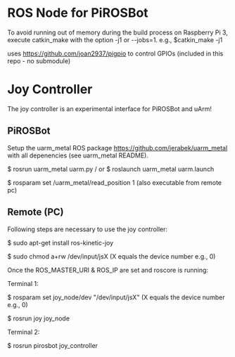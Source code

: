 # ROS Node for PiROSBot

To avoid running out of memory during the build process on Raspberry Pi 3, execute catkin_make with the option -j1 or --jobs=1.
e.g., $catkin_make -j1

uses https://github.com/joan2937/pigpio to control GPIOs (included in this repo - no submodule)



# Joy Controller
The joy controller is an experimental interface for PiROSBot and uArm!

## PiROSBot

Setup the uarm_metal ROS package https://github.com/jerabek/uarm_metal with all depenencies (see uarm_metal README).

$ rosrun uarm_metal uarm.py / or $ roslaunch uarm_metal uarm.launch

$ rosparam set /uarm_metal/read_position 1 (also executable from remote pc)

## Remote (PC)
Following steps are necessary to use the joy controller:

$ sudo apt-get install ros-kinetic-joy

$ sudo chmod a+rw /dev/input/jsX (X equals the device number e.g., 0)



Once the ROS_MASTER_URI & ROS_IP are set and roscore is running:

Terminal 1:

$ rosparam set joy_node/dev "/dev/input/jsX" (X equals the device number e.g., 0)

$ rosrun joy joy_node



Terminal 2:

$ rosrun pirosbot joy_controller 
